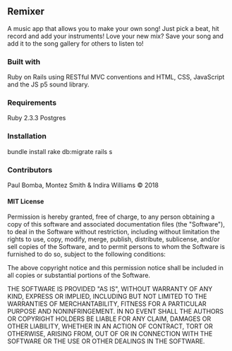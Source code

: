 <h2>Remixer</h2>
A music app that allows you to make your own song! Just pick a beat, hit record and add your instruments! Love your new mix? Save your song and add it to the song gallery for others to listen to!

<h3>Built with</h3>
Ruby on Rails using RESTful MVC conventions and HTML, CSS, JavaScript and the JS p5 sound library.

<h3>Requirements</h3>
Ruby 2.3.3 Postgres

<h3>Installation</h3>
bundle install rake db:migrate rails s

<h3>Contributors</h3>
Paul Bomba, Montez Smith & Indira Williams
&copy; 2018

<h4>MIT License</h4>

Permission is hereby granted, free of charge, to any person obtaining a copy of this software and associated documentation files (the "Software"), to deal in the Software without restriction, including without limitation the rights to use, copy, modify, merge, publish, distribute, sublicense, and/or sell copies of the Software, and to permit persons to whom the Software is furnished to do so, subject to the following conditions:

The above copyright notice and this permission notice shall be included in all copies or substantial portions of the Software.

THE SOFTWARE IS PROVIDED "AS IS", WITHOUT WARRANTY OF ANY KIND, EXPRESS OR IMPLIED, INCLUDING BUT NOT LIMITED TO THE WARRANTIES OF MERCHANTABILITY, FITNESS FOR A PARTICULAR PURPOSE AND NONINFRINGEMENT. IN NO EVENT SHALL THE AUTHORS OR COPYRIGHT HOLDERS BE LIABLE FOR ANY CLAIM, DAMAGES OR OTHER LIABILITY, WHETHER IN AN ACTION OF CONTRACT, TORT OR OTHERWISE, ARISING FROM, OUT OF OR IN CONNECTION WITH THE SOFTWARE OR THE USE OR OTHER DEALINGS IN THE SOFTWARE.
